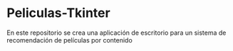 # Peliculas-Tkinter
En este repositorio se crea una aplicación de escritorio para un sistema de recomendación de películas por contenido
